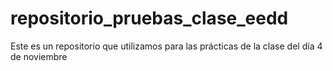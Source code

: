 # repositorio_pruebas_clase_eedd
Este es un repositorio que utilizamos para las prácticas de la clase del día 4 de noviembre
